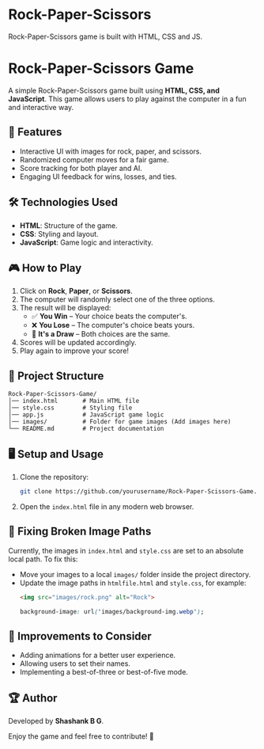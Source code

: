 # Rock-Paper-Scissors
Rock-Paper-Scissors game is built with HTML, CSS and JS.
# Rock-Paper-Scissors Game

A simple Rock-Paper-Scissors game built using **HTML, CSS, and JavaScript**. This game allows users to play against the computer in a fun and interactive way.

## 🚀 Features

- Interactive UI with images for rock, paper, and scissors.
- Randomized computer moves for a fair game.
- Score tracking for both player and AI.
- Engaging UI feedback for wins, losses, and ties.

## 🛠️ Technologies Used

- **HTML**: Structure of the game.
- **CSS**: Styling and layout.
- **JavaScript**: Game logic and interactivity.

## 🎮 How to Play

1. Click on **Rock**, **Paper**, or **Scissors**.
2. The computer will randomly select one of the three options.
3. The result will be displayed:
   - ✅ **You Win** – Your choice beats the computer's.
   - ❌ **You Lose** – The computer's choice beats yours.
   - 🤝 **It's a Draw** – Both choices are the same.
4. Scores will be updated accordingly.
5. Play again to improve your score!

## 📂 Project Structure

```
Rock-Paper-Scissors-Game/
│── index.html       # Main HTML file
│── style.css        # Styling file
│── app.js           # JavaScript game logic
│── images/          # Folder for game images (Add images here)
└── README.md        # Project documentation
```

## 🖥️ Setup and Usage

1. Clone the repository:
   ```sh
   git clone https://github.com/yourusername/Rock-Paper-Scissors-Game.git
   ```
2. Open the `index.html` file in any modern web browser.

## 🔧 Fixing Broken Image Paths

Currently, the images in `index.html` and `style.css` are set to an absolute local path. To fix this:

- Move your images to a local `images/` folder inside the project directory.
- Update the image paths in `htmlfile.html` and `style.css`, for example:
  ```html
  <img src="images/rock.png" alt="Rock">
  ```
  ```css
  background-image: url('images/background-img.webp');
  ```

## 📌 Improvements to Consider

- Adding animations for a better user experience.
- Allowing users to set their names.
- Implementing a best-of-three or best-of-five mode.

## 🏆 Author

Developed by **Shashank B G**.

Enjoy the game and feel free to contribute! 🎉

